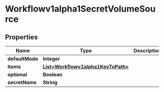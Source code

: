 

# Workflowv1alpha1SecretVolumeSource

## Properties

Name | Type | Description | Notes
------------ | ------------- | ------------- | -------------
**defaultMode** | **Integer** |  |  [optional]
**items** | [**List&lt;Workflowv1alpha1KeyToPath&gt;**](Workflowv1alpha1KeyToPath.md) |  |  [optional]
**optional** | **Boolean** |  |  [optional]
**secretName** | **String** |  |  [optional]



